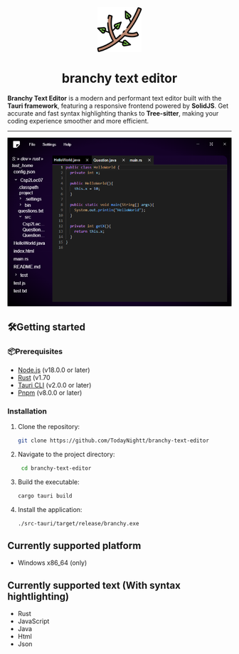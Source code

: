 <div align="center">

<img src="assets/icon.png" width="100" height="100" alt="Logo">

# branchy text editor


</div>

**Branchy Text Editor** is a modern and performant text editor built with the **Tauri framework**, featuring a responsive frontend powered by **SolidJS**. Get accurate and fast syntax highlighting thanks to **Tree-sitter**, making your coding experience smoother and more efficient.

---

![](app.png)

## 🛠️Getting started
### 📦Prerequisites
- [Node.js](https://nodejs.org/en/download/) (v18.0.0 or later)
- [Rust](https://www.rust-lang.org/tools/install) (v1.70
- [Tauri CLI](https://tauri.app/v1/guides/getting-started/prerequisites/) (v2.0.0 or later)
- [Pnpm](https://pnpm.io/installation) (v8.0.0 or later)

### Installation
1. Clone the repository:
   ```bash
   git clone https://github.com/TodayNightt/branchy-text-editor
   ```
   
2. Navigate to the project directory:
   ```bash
    cd branchy-text-editor
    ```
3. Build the executable:
    ```bash
   cargo tauri build
    ```
4. Install the application:
    ```bash
    ./src-tauri/target/release/branchy.exe
    ```

## Currently supported platform

- Windows x86_64 (only)

## Currently supported text (With syntax hightlighting)

- Rust
- JavaScript
- Java
- Html
- Json
